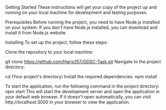 Getting Started
These instructions will get your copy of the project up and running on your local machine for development and testing purposes.

Prerequisites
Before running the project, you need to have Node.js installed on your system. If you don't have Node.js installed, you can download and install it from Node.js website.

Installing
To set up the project, follow these steps:

Clone the repository to your local machine:

git clone https://github.com/Haris357/GDSC-Task.git
Navigate to the project directory:

cd (Your project's directory)
Install the required dependencies:
npm install

To start the application, run the following command in the project directory:
npm start
This will start the development server and open the application in your default web browser. If it doesn't open automatically, you can visit http://localhost:3000 in your browser to view the application.
